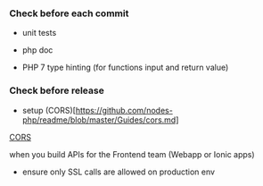 ### Check before each commit

- unit tests

- php doc

- PHP 7 type hinting (for functions input and return value)

### Check before release

- setup (CORS)[https://github.com/nodes-php/readme/blob/master/Guides/cors.md]

[CORS](https://github.com/nodes-php/readme/blob/master/Guides/cors.md)

when you build APIs for the Frontend team (Webapp or Ionic apps) 

- ensure only SSL calls are allowed on production env
